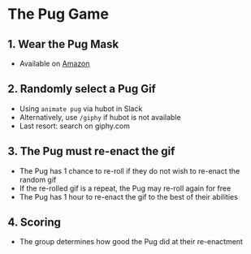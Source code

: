 # The Pug Game

## 1. Wear the Pug Mask
- Available on [Amazon](https://www.amazon.com/Accoutrements-12419-Pug-Mask/dp/B00FK840YY/ref=sr_1_1)

## 2. Randomly select a Pug Gif
- Using `animate pug` via hubot in Slack
- Alternatively, use `/giphy` if hubot is not available
- Last resort: search on giphy.com

## 3. The Pug must re-enact the gif

- The Pug has 1 chance to re-roll if they do not wish to re-enact the random gif
- If the re-rolled gif is a repeat, the Pug may re-roll again for free
- The Pug has 1 hour to re-enact the gif to the best of their abilities

## 4. Scoring

- The group determines how good the Pug did at their re-enactment
